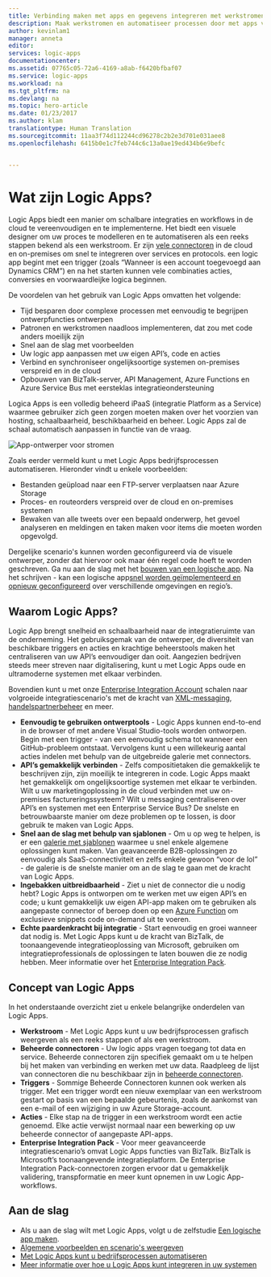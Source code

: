 ```yaml
---
title: Verbinding maken met apps en gegevens integreren met werkstromen - Azure Logic Apps | Microsoft Docs
description: Maak werkstromen en automatiseer processen door met apps verbinding te maken en gegevens te integreren met Azure Logic Apps.
author: kevinlam1
manager: anneta
editor: 
services: logic-apps
documentationcenter: 
ms.assetid: 07765c05-72a6-4169-a8ab-f6420bfbaf07
ms.service: logic-apps
ms.workload: na
ms.tgt_pltfrm: na
ms.devlang: na
ms.topic: hero-article
ms.date: 01/23/2017
ms.author: klam
translationtype: Human Translation
ms.sourcegitcommit: 11aa3f74d112244cd96278c2b2e3d701e031aee8
ms.openlocfilehash: 6415b0e1c7feb744c6c13a0ae19ed434b6e9befc


---
```

# <a name="what-are-logic-apps"></a>Wat zijn Logic Apps?
Logic Apps biedt een manier om schalbare integraties en workflows in de cloud te vereenvoudigen en te implementerne. Het biedt een visuele designer om uw proces te modelleren en te automatiseren als een reeks stappen bekend als een werkstroom.  Er zijn [vele connectoren](../connectors/apis-list.md) in de cloud en on-premises om snel te integreren over services en protocols.  een logic app begint met een trigger (zoals “Wanneer is een account toegevoegd aan Dynamics CRM”) en na het starten kunnen vele combinaties acties, conversies en voorwaardleijke logica beginnen.

De voordelen van het gebruik van Logic Apps omvatten het volgende:  

* Tijd besparen door complexe processen met eenvoudig te begrijpen ontwerpfuncties ontwerpen
* Patronen en werkstromen naadloos implementeren, dat zou met code anders moeilijk zijn
* Snel aan de slag met voorbeelden
* Uw logic app aanpassen met uw eigen API’s, code en acties
* Verbind en synchroniseer ongelijksoortige systemen on-premises verspreid en in de cloud
* Opbouwen van BizTalk-server, API Management, Azure Functions en Azure Service Bus met eersteklas integratieondersteuning

Logica Apps is een volledig beheerd iPaaS (integratie Platform as a Service) waarmee gebruiker zich geen zorgen moeten maken over het voorzien van hosting, schaalbaarheid, beschikbaarheid en beheer.  Logic Apps zal de schaal automatisch aanpassen in functie van de vraag.

![App-ontwerper voor stromen](media/logic-apps-what-are-logic-apps/LogicAppCapture2.png)

Zoals eerder vermeld kunt u met Logic Apps bedrijfsprocessen automatiseren. Hieronder vindt u enkele voorbeelden:  

* Bestanden geüpload naar een FTP-server verplaatsen naar Azure Storage
* Proces- en routeorders verspreid over de cloud en on-premises systemen
* Bewaken van alle tweets over een bepaald onderwerp, het gevoel analyseren en meldingen en taken maken voor items die moeten worden opgevolgd.

Dergelijke scenario's kunnen worden geconfigureerd via de visuele ontwerper, zonder dat hiervoor ook maar één regel code hoeft te worden geschreven. Ga nu aan de slag met het [bouwen van een logische app][create].  Na het schrijven - kan een logische app[snel worden geïmplementeerd en opnieuw geconfigureerd](../logic-apps/logic-apps-create-deploy-template.md) over verschillende omgevingen en regio’s.

## <a name="why-logic-apps"></a>Waarom Logic Apps?
Logic App brengt snelheid en schaalbaarheid naar de integratieruimte van de onderneming.  Het gebruiksgemak van de ontwerper, de diversiteit van beschikbare triggers en acties en krachtige beheerstools maken het centraliseren van uw API’s eenvoudiger dan ooit.  Aangezien bedrijven steeds meer streven naar digitalisering, kunt u met Logic Apps oude en ultramoderne systemen met elkaar verbinden.

Bovendien kunt u met onze [Enterprise Integration Account][biztalk] schalen naar volgroeide integratiescenario's met de kracht van [XML-messaging][xml], [handelspartnerbeheer][tpm] en meer.

* **Eenvoudig te gebruiken ontwerptools** - Logic Apps kunnen end-to-end in de browser of met andere Visual Studio-tools worden ontworpen. Begin met een trigger - van een eenvoudig schema tot wanneer een GitHub-probleem ontstaat. Vervolgens kunt u een willekeurig aantal acties indelen met behulp van de uitgebreide galerie met connectors.
* **API’s gemakkelijk verbinden** - Zelfs compositietaken die gemakkelijk te beschrijven zijn, zijn moeilijk te integreren in code. Logic Apps maakt het gemakkelijk om ongelijksoortige systemen met elkaar te verbinden. Wilt u uw marketingoplossing in de cloud verbinden met uw on-premises factureringssysteem? Wilt u messaging centraliseren over API’s en systemen met een Enterprise Service Bus? De snelste en betrouwbaarste manier om deze problemen op te lossen, is door gebruik te maken van Logic Apps.
* **Snel aan de slag met behulp van sjablonen** - Om u op weg te helpen, is er een [galerie met sjablonen][templates] waarmee u snel enkele algemene oplossingen kunt maken. Van geavanceerde B2B-oplossingen zo eenvoudig als SaaS-connectiviteit en zelfs enkele gewoon “voor de lol” - de galerie is de snelste manier om an de slag te gaan met de kracht van Logic Apps.
* **Ingebakken uitbreidbaarheid** - Ziet u niet de connector die u nodig hebt? Logic Apps is ontworpen om te werken met uw eigen API’s en code; u kunt gemakkelijk uw eigen API-app maken om te gebruiken als aangepaste connector of beroep doen op een [Azure Function](https://functions.azure.com) om exclusieve snippets code on-demand uit te voeren. 
* **Echte paardenkracht bij integratie** - Start eenvoudig en groei wanneer dat nodig is. Met Logic Apps kunt u de kracht van BizTalk, de toonaangevende integratieoplossing van Microsoft, gebruiken om integratieprofessionals de oplossingen te laten bouwen die ze nodig hebben. Meer informatie over het [Enterprise Integration Pack](../logic-apps/logic-apps-enterprise-integration-overview.md).

## <a name="logic-app-concepts"></a>Concept van Logic Apps
In het onderstaande overzicht ziet u enkele belangrijke onderdelen van Logic Apps. 

* **Werkstroom** - Met Logic Apps kunt u uw bedrijfsprocessen grafisch weergeven als een reeks stappen of als een werkstroom.
* **Beheerde connectoren** - Uw logic apps vragen toegang tot data en service. Beheerde connectoren zijn specifiek gemaakt om u te helpen bij het maken van verbinding en werken met uw data. Raadpleeg de lijst van connectoren die nu beschikbaar zijn in [beheerde connectoren][managedapis].
* **Triggers** - Sommige Beheerde Connectoren kunnen ook werken als trigger. Met een trigger wordt een nieuw exemplaar van een werkstroom gestart op basis van een bepaalde gebeurtenis, zoals de aankomst van een e-mail of een wijziging in uw Azure Storage-account.
* **Acties** - Elke stap na de trigger in een werkstroom wordt een actie genoemd. Elke actie verwijst normaal naar een bewerking op uw beheerde connector of aangepaste API-apps.
* **Enterprise Integration Pack** - Voor meer geavanceerde integratiescenario’s omvat Logic Apps functies van BizTalk. BizTalk is Microsoft’s toonaangevende integratieplatform. De Enterprise Integration Pack-connectoren zorgen ervoor dat u gemakkelijk validering, transpformatie en meer kunt opnemen in uw Logic App-workflows.

## <a name="getting-started"></a>Aan de slag
* Als u aan de slag wilt met Logic Apps, volgt u de zelfstudie [Een logische app maken][create].  
* [Algemene voorbeelden en scenario's weergeven](../logic-apps/logic-apps-examples-and-scenarios.md)
* [Met Logic Apps kunt u bedrijfsprocessen automatiseren](http://channel9.msdn.com/Events/Build/2016/T694) 
* [Meer informatie over hoe u Logic Apps kunt integreren in uw systemen](http://channel9.msdn.com/Events/Build/2016/P462)

[biztalk]: logic-apps-enterprise-integration-accounts.md
[appservice]: ../app-service/app-service-value-prop-what-is.md
[create]: logic-apps-create-a-logic-app.md
[managedapis]: ../connectors/apis-list.md
[tpm]: logic-apps-enterprise-integration-accounts.md
[xml]: logic-apps-enterprise-integration-b2b.md
[templates]: logic-apps-use-logic-app-templates.md



<!--HONumber=Jan17_HO4-->



